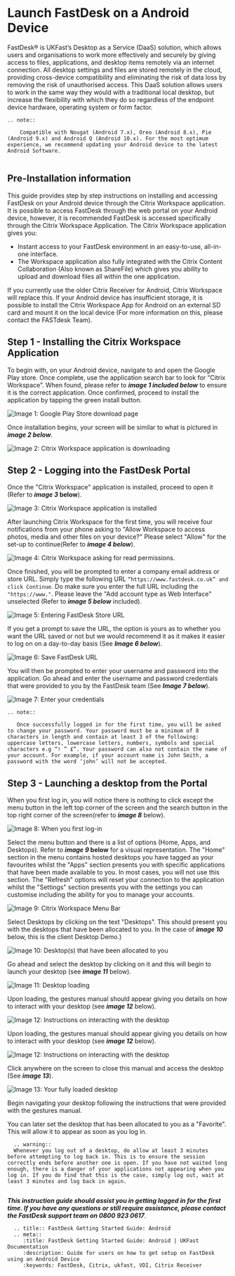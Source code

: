 # Launch FastDesk on a Android Device

FastDesk® is UKFast’s Desktop as a Service (DaaS) solution, which allows users and organisations to work more effectively and securely by giving access to files, applications, and desktop items remotely via an internet connection. All desktop settings and files are stored remotely in the cloud, providing cross-device compatibility and eliminating the risk of data loss by removing the risk of unauthorised access. This DaaS solution allows users to work in the same way they would with a traditional local desktop, but increase the flexibility with which they do so regardless of the endpoint device hardware, operating system or form factor.

```eval_rst
.. note::

    Compatible with Nougat (Android 7.x), Oreo (Android 8.x), Pie (Android 9.x) and Android Q (Android 10.x). For the most optimum experience, we recommend updating your Android device to the latest Android Software.
   
```

## Pre-Installation information

This guide provides step by step instructions on installing and accessing FastDesk on your Android device through the Citrix Workspace application. It is possible to access FastDesk through the web portal on your Android device, however, it is recommended FastDesk is accessed specifically through the Citrix Workspace Application. The Citrix Workspace application gives you:

- Instant access to your FastDesk environment in an easy-to-use, all-in-one interface. 
- The Workspace application also fully integrated with the Citrix Content Collaboration (Also known as ShareFile) which gives you ability to upload and download files all within the one application. 

If you currently use the older Citrix Receiver for Android, Citrix Workspace will replace this. If your Android device has insufficient storage, it is possible to install the Citrix Workspace App for Android on an external SD card and mount it on the local device (For more information on this, please contact the FASTdesk Team).
 
## Step 1 - Installing the Citrix Workspace Application

To begin with, on your Android device, navigate to and open the Google Play store. Once complete, use the application search bar to look for “Citrix Workspace”. When found, please refer to **_image 1 included below_** to ensure it is the correct application. Once confirmed, proceed to install the application by tapping the green install button. 

![Image 1: Google Play Store download page](files/Downloads_page.png "Image 1: Google Play Store download page")

Once installation begins, your screen will be similar to what is pictured in **_image 2 below_**.

![Image 2: Citrix Workspace application is downloading](files/downloading.png "Image 2: Citrix Workspace application is downloading")

## Step 2 - Logging into the FastDesk Portal
Once the "Citrix Workspace" application is installed, proceed to open it (Refer to **_image 3_ below**).

![Image 3: Citrix Workspace application is installed](files/appstore.png "Image 3: Citrix Workspace application is installed")

After launching Citrix Workspace for the first time, you will receive four notifications from your phone asking to "Allow Workspace to access photos, media and other files on your device?" Please select "Allow" for the set-up to continue(Refer to **_image 4 below_**). 

![Image 4: Citrix Workspace asking for read permissions.](files/permisions1.png "Image 4: Citrix Workspace asking for read permissions.")

Once finished, you will be prompted to enter a company email address or store URL. Simply type the following URL `“https://www.fastdesk.co.uk” and click Continue`. Do make sure you enter the full URL including the `"https://www."`. Please leave the "Add account type as Web Interface" unselected (Refer to **_image 5 below_** included).

![Image 5: Entering FastDesk Store URL](files/Enterservercreds.png "Image 5: Entering FastDesk Store URL")

If you get a prompt to save the URL, the option is yours as to whether you want the URL saved or not but we would recommend it as it makes it easier to log on on a day-to-day basis (See **_Image 6 below_**).

![Image 6: Save FastDesk URL](files/firstlogin.png "Image 6: Save FastDesk URL")

You will then be prompted to enter your username and password into the application. Go ahead and enter the username and password credentials that were provided to you by the FastDesk team (See **_Image 7 below_**). 

![Image 7: Enter your credentials](files/entercreds.png "Image 7: Enter your credentials")

```eval_rst
.. note::

   Once successfully logged in for the first time, you will be asked to change your password. Your password must be a minimum of 8 characters in length and contain at least 3 of the following: uppercase letters, lowercase letters, numbers, symbols and special characters e.g “! ” £”. Your password can also not contain the name of your account. For example, if your account name is John Smith, a password with the word ‘john’ will not be accepted.

```

## Step 3 - Launching a desktop from the Portal
When you first log in, you will notice there is nothing to click except the menu button in the left top corner of the screen and the search button in the top right corner of the screen(refer to **_image 8_** below). 

![Image 8: When you first log-in](files/mainscreen.png "Image 8: When you first log-in")

Select the menu button and there is a list of options (Home, Apps, and Desktops). Refer to **_image 9_ below** for a visual representation. The "Home" section in the menu contains hosted desktops you have tagged as your favourites whilst the "Apps" section presents you with specific applications that have been made available to you. In most cases, you will not use this section. The "Refresh" options will reset your connection to the application whilst the "Settings" section presents you with the settings you can customise including the ability for you to manage your accounts. 

![Image 9: Citrix Workspace Menu Bar](files/Workspacemain.png "Image 9: Citrix Workspace Menu Bar")

Select Desktops by clicking on the text "Desktops". This should present you with the desktops that have been allocated to you. In the case of **_image 10_** below, this is the client Desktop Demo.)  

![Image 10: Desktop(s) that have been allocated to you](files/clientdesktop.png "Image 10: Desktop(s) that have been allocated to you")

Go ahead and select the desktop by clicking on it and this will begin to launch your desktop (see **_image 11_** below).

![Image 11: Desktop loading](files/Logginin2.png "Image 11: Desktop loading")

Upon loading, the gestures manual should appear giving you details on how to interact with your desktop (see **_image 12_** below).

![Image 12:  Instructions on interacting with the desktop](files/desktop_set_up.png "Image 12: Instructions on interacting with the desktop")

Upon loading, the gestures manual should appear giving you details on how to interact with your desktop (see **_image 12_** below).

![Image 12:  Instructions on interacting with the desktop](files/desktop_set_up.png "Image 12: Instructions on interacting with the desktop")

Click anywhere on the screen to close this manual and access the desktop (See **_image 13_**).

![Image 13:  Your fully loaded desktop](files/Desktopsloaded.png "Image 13: Your fully loaded desktop")

Begin navigating your desktop following the instructions that were provided with the gestures manual.

You can later set the desktop that has been allocated to you as a "Favorite". This will allow it to appear as soon as you log in.

```eval_rst
  .. warning::
  Whenever you log out of a desktop, do allow at least 3 minutes before attempting to log back in. This is to ensure the session correctly ends before another one is open. If you have not waited long enough, there is a danger of your applications not appearing when you log in. If you do find that this is the case, simply log out, wait at least 3 minutes and log back in again.
   
```

**_This instruction guide should assist you in getting logged in for the first time. If you have any questions or still require assistance, please contact the FastDesk support team on 0800 923 0617_**.

```eval_rst
  .. title:: FastDesk Getting Started Guide: Android
  .. meta::
     :title: FastDesk Getting Started Guide: Android | UKFast Documentation
     :description: Guide for users on how to get setup on FastDesk using an Android Device
     :keywords: FastDesk, Citrix, ukfast, VDI, Citrix Receiver 
```
